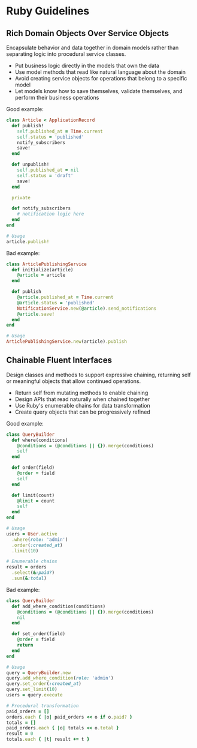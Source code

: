# Ruby Guidelines

## Rich Domain Objects Over Service Objects
Encapsulate behavior and data together in domain models rather than separating logic into procedural service classes.

* Put business logic directly in the models that own the data
* Use model methods that read like natural language about the domain
* Avoid creating service objects for operations that belong to a specific model
* Let models know how to save themselves, validate themselves, and perform their business operations

Good example:
```ruby
class Article < ApplicationRecord
  def publish!
    self.published_at = Time.current
    self.status = 'published'
    notify_subscribers
    save!
  end

  def unpublish!
    self.published_at = nil
    self.status = 'draft'
    save!
  end

  private

  def notify_subscribers
    # notification logic here
  end
end

# Usage
article.publish!
```

Bad example:
```ruby
class ArticlePublishingService
  def initialize(article)
    @article = article
  end

  def publish
    @article.published_at = Time.current
    @article.status = 'published'
    NotificationService.new(@article).send_notifications
    @article.save!
  end
end

# Usage
ArticlePublishingService.new(article).publish
```

## Chainable Fluent Interfaces
Design classes and methods to support expressive chaining, returning self or meaningful objects that allow continued operations.

* Return self from mutating methods to enable chaining
* Design APIs that read naturally when chained together
* Use Ruby's enumerable chains for data transformation
* Create query objects that can be progressively refined

Good example:
```ruby
class QueryBuilder
  def where(conditions)
    @conditions = (@conditions || {}).merge(conditions)
    self
  end

  def order(field)
    @order = field
    self
  end

  def limit(count)
    @limit = count
    self
  end
end

# Usage
users = User.active
  .where(role: 'admin')
  .order(:created_at)
  .limit(10)

# Enumerable chains
result = orders
  .select(&:paid?)
  .sum(&:total)
```

Bad example:
```ruby
class QueryBuilder
  def add_where_condition(conditions)
    @conditions = (@conditions || {}).merge(conditions)
    nil
  end

  def set_order(field)
    @order = field
    return
  end
end

# Usage
query = QueryBuilder.new
query.add_where_condition(role: 'admin')
query.set_order(:created_at)
query.set_limit(10)
users = query.execute

# Procedural transformation
paid_orders = []
orders.each { |o| paid_orders << o if o.paid? }
totals = []
paid_orders.each { |o| totals << o.total }
result = 0
totals.each { |t| result += t }
```
